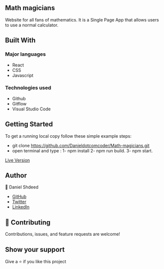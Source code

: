 ## Math magicians
 Website for all fans of mathematics. It is a Single Page App that allows users to use a normal calculator.

## Built With
### Major languages
- React
- CSS
- Javascript
### Technologies used
- Github
- Gitflow
- Visual Studio Code

## Getting Started
To get a running local copy follow these simple example steps:
* git clone  https://github.com/Danieldotcomcoder/Math-magicians.git
* open terminal and type : 1-  npm install
                           2-  npm run build.
                           3-  npm start. 

 [Live Version](https://stirring-cuchufli-caafe0.netlify.app/calculator)
## Author
👤 Daniel Shdeed

- [GitHub](https://github.com/Danieldotcomcoder)
- [Twitter](https://twitter.com/DannyDotcoder)
- [LinkedIn](https://www.linkedin.com/in/daniel-shdeed/)
## 🤝 Contributing
Contributions, issues, and feature requests are welcome!
## Show your support
Give a ⭐️ if you like this project
